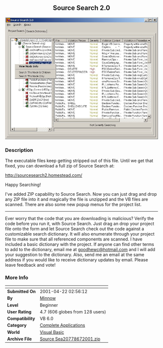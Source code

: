 ﻿<div align="center">

## Source Search 2\.0

<img src="PIC200155932582872.jpg">
</div>

### Description

The executable files keep getting stripped out of this file. Until we get that fixed, you can download a full zip of Source Search at:

http://sourcesearch2.homestead.com/

Happy Searching!

I've added ZIP capability to Source Search. Now you can just drag and drop any ZIP file into it and magically the file is unzipped and the VB files are scanned. There are also some new popup menus for the project list. 

----

Ever worry that the code that you are downloading is malicious? Verify the code before you run it, with Source Search. Just drag an drop your project file onto the form and let Source Search check out the code against a customizable search dictionary. It will also enumerate through your project file to make sure that all referenced components are scanned. I have included a basic dictionary with the project. If anyone can find other terms to add to the dictionary, email me at goodhewc@hotmail.com and I will add your suggestion to the dictionary. Also, send me an email at the same address if you would like to receive dictionary updates by email. Please leave feedback and vote!
 
### More Info
 


<span>             |<span>
---                |---
**Submitted On**   |2001-04-22 02:56:12
**By**             |[Minnow](https://github.com/Planet-Source-Code/PSCIndex/blob/master/ByAuthor/minnow.md)
**Level**          |Beginner
**User Rating**    |4.7 (606 globes from 128 users)
**Compatibility**  |VB 6\.0
**Category**       |[Complete Applications](https://github.com/Planet-Source-Code/PSCIndex/blob/master/ByCategory/complete-applications__1-27.md)
**World**          |[Visual Basic](https://github.com/Planet-Source-Code/PSCIndex/blob/master/ByWorld/visual-basic.md)
**Archive File**   |[Source Sea20778672001\.zip](https://github.com/Planet-Source-Code/minnow-source-search-2-0__1-22222/archive/master.zip)








